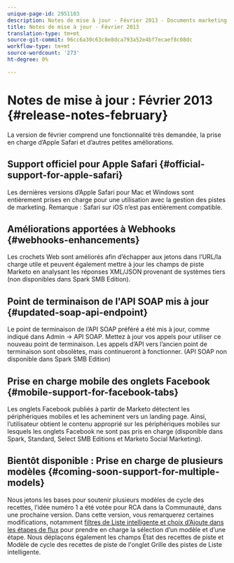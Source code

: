```yaml
---
unique-page-id: 2951103
description: Notes de mise à jour - Février 2013 - Documents marketing - Documentation du produit
title: Notes de mise à jour - Février 2013
translation-type: tm+mt
source-git-commit: 96cc6a30c63c8e8dca793a52e4bf7ecaef8c08dc
workflow-type: tm+mt
source-wordcount: '273'
ht-degree: 0%

---
```



# Notes de mise à jour : Février 2013 {#release-notes-february}

La version de février comprend une fonctionnalité très demandée, la prise en charge d’Apple Safari et d’autres petites améliorations.

## Support officiel pour Apple Safari {#official-support-for-apple-safari}

Les dernières versions d’Apple Safari pour Mac et Windows sont entièrement prises en charge pour une utilisation avec la gestion des pistes de marketing. Remarque : Safari sur iOS n’est pas entièrement compatible.

## Améliorations apportées à Webhooks {#webhooks-enhancements}

Les crochets Web sont améliorés afin d’échapper aux jetons dans l’URL/la charge utile et peuvent également mettre à jour les champs de piste Marketo en analysant les réponses XML/JSON provenant de systèmes tiers (non disponibles dans Spark SMB Edition).

## Point de terminaison de l&#39;API SOAP mis à jour {#updated-soap-api-endpoint}

Le point de terminaison de l’API SOAP préféré a été mis à jour, comme indiqué dans Admin -> API SOAP. Mettez à jour vos appels pour utiliser ce nouveau point de terminaison. Les appels d’API vers l’ancien point de terminaison sont obsolètes, mais continueront à fonctionner. (API SOAP non disponible dans Spark SMB Edition)

## Prise en charge mobile des onglets Facebook {#mobile-support-for-facebook-tabs}

Les onglets Facebook publiés à partir de Marketo détectent les périphériques mobiles et les acheminent vers un landing page. Ainsi, l’utilisateur obtient le contenu approprié sur les périphériques mobiles sur lesquels les onglets Facebook ne sont pas pris en charge (disponible dans Spark, Standard, Select SMB Editions et Marketo Social Marketing).

## Bientôt disponible : Prise en charge de plusieurs modèles {#coming-soon-support-for-multiple-models}

Nous jetons les bases pour soutenir plusieurs modèles de cycle des recettes, l’idée numéro 1 a été votée pour RCA dans la Communauté, dans une prochaine version. Dans cette version, vous remarquerez certaines modifications, notamment [filtres de Liste intelligente et choix d’Ajoute dans les étapes de flux](../../product-docs/reporting/revenue-cycle-analytics/revenue-cycle-models/find-all-leads-in-a-revenue-cycle-model.md) pour prendre en charge la sélection d’un modèle et d’une étape. Nous déplaçons également les champs État des recettes de piste et Modèle de cycle des recettes de piste de l&#39;onglet Grille des pistes de Liste intelligente.
